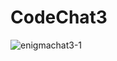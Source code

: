 # CodeChat3

![enigmachat3-1](https://user-images.githubusercontent.com/26337504/36362337-b620f772-1501-11e8-9f4c-a8a18887afae.JPG)

